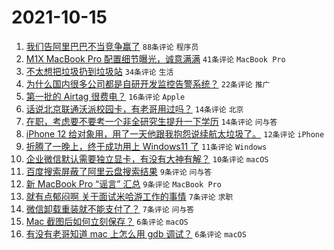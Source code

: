 # 2021-10-15

1. [我们告阿里巴巴不当竞争赢了](https://www.v2ex.com/t/807933) `88条评论` `程序员`
1. [M1X MacBook Pro 配置细节曝光，诚意满满](https://www.v2ex.com/t/807940) `41条评论` `MacBook Pro`
1. [不太想把垃圾扔到垃圾站](https://www.v2ex.com/t/807922) `34条评论` `生活`
1. [为什么国内很多公司都是自研开发监控告警系统？](https://www.v2ex.com/t/807924) `22条评论` `推广`
1. [第一批的 Airtag 很费电？](https://www.v2ex.com/t/807947) `16条评论` `Apple`
1. [话说北京联通沃派校园卡，有老哥用过吗？](https://www.v2ex.com/t/807934) `14条评论` `北京`
1. [在职，考虑要不要考一个非全研究生提升一下学历](https://www.v2ex.com/t/807921) `14条评论` `问与答`
1. [iPhone 12 给对象用，用了一天他跟我抱怨说续航太垃圾了。](https://www.v2ex.com/t/807964) `12条评论` `iPhone`
1. [折腾了一晚上，终于成功用上 Windows11 了](https://www.v2ex.com/t/807942) `11条评论` `Windows`
1. [企业微信默认需要独立显卡，有没有大神有解？](https://www.v2ex.com/t/807928) `10条评论` `macOS`
1. [百度搜索屏蔽了阿里云盘搜索结果](https://www.v2ex.com/t/807955) `9条评论` `问与答`
1. [新 MacBook Pro “谣言” 汇总](https://www.v2ex.com/t/807925) `9条评论` `MacBook Pro`
1. [就有点郁闷啊 关于面试米哈游工作的事情](https://www.v2ex.com/t/807962) `7条评论` `求职`
1. [微信卸载重装就不能支付了？](https://www.v2ex.com/t/807960) `7条评论` `问与答`
1. [Mac 截图后如何立刻保存？](https://www.v2ex.com/t/807957) `6条评论` `macOS`
1. [有没有老哥知道 mac 上怎么用 gdb 调试？](https://www.v2ex.com/t/807926) `6条评论` `macOS`
